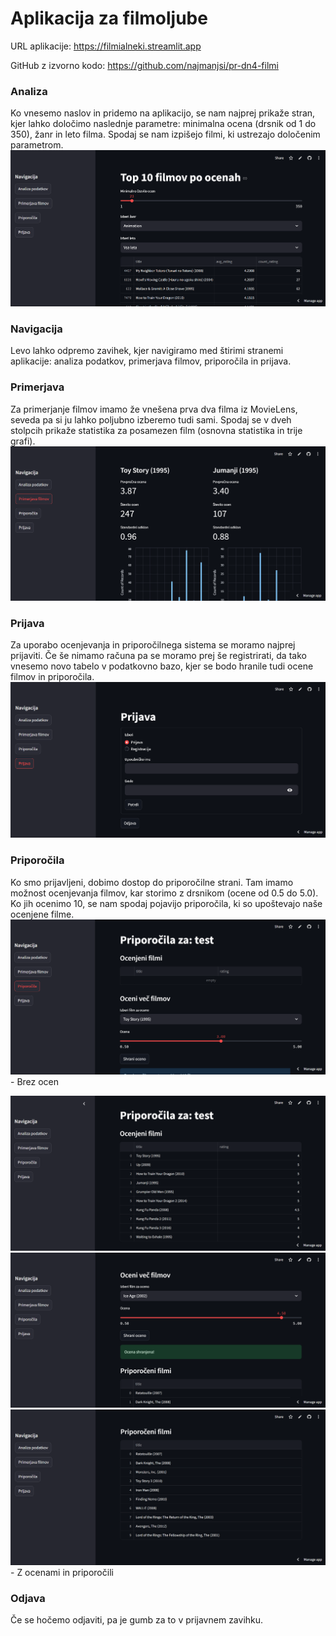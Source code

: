 # Aplikacija za filmoljube


URL aplikacije: https://filmialneki.streamlit.app

GitHub z izvorno kodo: https://github.com/najmanjsi/pr-dn4-filmi

### Analiza
Ko vnesemo naslov in pridemo na aplikacijo, se nam najprej prikaže stran, kjer lahko določimo naslednje parametre: minimalna ocena (drsnik od 1 do 350), žanr in leto filma. Spodaj se nam izpišejo filmi, ki ustrezajo določenim parametrom.
![alt text](screenshots/analiza.png)

### Navigacija
Levo lahko odpremo zavihek, kjer navigiramo med štirimi stranemi aplikacije: analiza podatkov, primerjava filmov, priporočila in prijava.

### Primerjava
Za primerjanje filmov imamo že vnešena prva dva filma iz MovieLens, seveda pa si ju lahko poljubno izberemo tudi sami. Spodaj se v dveh stolpcih prikaže statistika za posamezen film (osnovna statistika in trije grafi).
![alt text](screenshots/primerjava.png)

### Prijava
Za uporabo ocenjevanja in priporočilnega sistema se moramo najprej prijaviti. Če še nimamo računa pa se moramo prej še registrirati, da tako vnesemo novo tabelo v podatkovno bazo, kjer se bodo hranile tudi ocene filmov in priporočila.
![alt text](screenshots/prijava.png)

### Priporočila
Ko smo prijavljeni, dobimo dostop do priporočilne strani. Tam imamo možnost ocenjevanja filmov, kar storimo z drsnikom (ocene od 0.5 do 5.0). Ko jih ocenimo 10, se nam spodaj pojavijo priporočila, ki so upoštevajo naše ocenjene filme.
![alt text](screenshots/priporocila1.png) - Brez ocen

![alt text](screenshots/priporocila21.png)
![alt text](screenshots/priporocila22.png)
![alt text](screenshots/priporocila23.png) - Z ocenami in priporočili

### Odjava
Če se hočemo odjaviti, pa je gumb za to v prijavnem zavihku.